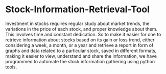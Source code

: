 # Stock-Information-Retrieval-Tool
Investment in stocks requires regular study about market trends, the variations in the price of each stock, and proper knowledge about them. This involves time and constant dedication. So to make it easier for one to retrieve information about stocks based on its gain or loss trend, either considering a week, a month, or a year and retrieve a report in form of graphs and data related to a particular stock, saved in different formats, making it easier to view, understand and share the information, we have programmed to automate the stock information gathering using python tools.

